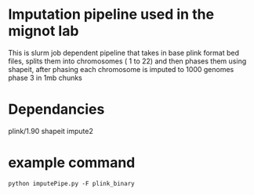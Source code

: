 # Imputation pipeline used in the mignot lab
This is slurm job dependent pipeline that takes in base plink format bed files, splits them into chromosomes ( 1 to 22) and then phases them using shapeit, after phasing each chromosome is imputed to 1000 genomes phase 3 in 1mb chunks
# Dependancies
plink/1.90
 shapeit
 impute2
# example command
```python imputePipe.py -F plink_binary```
